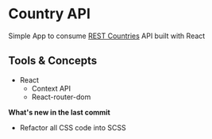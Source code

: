 # Country API

Simple App to consume [REST Countries](https://restcountries.eu/) API built with React

## Tools & Concepts

- React
  - Context API
  - React-router-dom

**What's new in the last commit**

- Refactor all CSS code into SCSS
